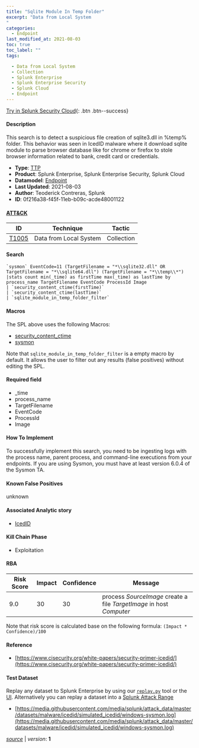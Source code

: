 ```yaml
---
title: "Sqlite Module In Temp Folder"
excerpt: "Data from Local System
"
categories:
  - Endpoint
last_modified_at: 2021-08-03
toc: true
toc_label: ""
tags:

  - Data from Local System
  - Collection
  - Splunk Enterprise
  - Splunk Enterprise Security
  - Splunk Cloud
  - Endpoint
---
```




[Try in Splunk Security Cloud](https://www.splunk.com/en_us/cyber-security.html){: .btn .btn--success}

#### Description

This search is to detect a suspicious file creation of sqlite3.dll in %temp% folder. This behavior was seen in IcedID malware where it download sqlite module to parse browser database like for chrome or firefox to stole browser information related to bank, credit card or credentials.

- **Type**: [TTP](https://github.com/splunk/security_content/wiki/object-Analytic-Types)
- **Product**: Splunk Enterprise, Splunk Enterprise Security, Splunk Cloud
- **Datamodel**: [Endpoint](https://docs.splunk.com/Documentation/CIM/latest/User/Endpoint)
- **Last Updated**: 2021-08-03
- **Author**: Teoderick Contreras, Splunk
- **ID**: 0f216a38-f45f-11eb-b09c-acde48001122


#### [ATT&CK](https://attack.mitre.org/)

| ID             | Technique        |  Tactic             |
| -------------- | ---------------- |-------------------- |
| [T1005](https://attack.mitre.org/techniques/T1005/) | Data from Local System | Collection |

#### Search

```
`sysmon` EventCode=11 (TargetFilename = "*\\sqlite32.dll" OR TargetFilename = "*\\sqlite64.dll") (TargetFilename = "*\\temp\\*") 
|stats count min(_time) as firstTime max(_time) as lastTime by process_name TargetFilename EventCode ProcessId Image 
| `security_content_ctime(firstTime)` 
| `security_content_ctime(lastTime)` 
| `sqlite_module_in_temp_folder_filter`
```

#### Macros
The SPL above uses the following Macros:
* [security_content_ctime](https://github.com/splunk/security_content/blob/develop/macros/security_content_ctime.yml)
* [sysmon](https://github.com/splunk/security_content/blob/develop/macros/sysmon.yml)

Note that `sqlite_module_in_temp_folder_filter` is a empty macro by default. It allows the user to filter out any results (false positives) without editing the SPL.

#### Required field
* _time
* process_name
* TargetFilename
* EventCode
* ProcessId
* Image


#### How To Implement
To successfully implement this search, you need to be ingesting logs with the process name, parent process, and command-line executions from your endpoints. If you are using Sysmon, you must have at least version 6.0.4 of the Sysmon TA.

#### Known False Positives
unknown

#### Associated Analytic story
* [IcedID](/stories/icedid)


#### Kill Chain Phase
* Exploitation



#### RBA

| Risk Score  | Impact      | Confidence   | Message      |
| ----------- | ----------- |--------------|--------------|
| 9.0 | 30 | 30 | process $SourceImage$ create a file $TargetImage$ in host $Computer$ |


Note that risk score is calculated base on the following formula: `(Impact * Confidence)/100`



#### Reference

* [https://www.cisecurity.org/white-papers/security-primer-icedid/](https://www.cisecurity.org/white-papers/security-primer-icedid/)



#### Test Dataset
Replay any dataset to Splunk Enterprise by using our [`replay.py`](https://github.com/splunk/attack_data#using-replaypy) tool or the [UI](https://github.com/splunk/attack_data#using-ui).
Alternatively you can replay a dataset into a [Splunk Attack Range](https://github.com/splunk/attack_range#replay-dumps-into-attack-range-splunk-server)


* [https://media.githubusercontent.com/media/splunk/attack_data/master/datasets/malware/icedid/simulated_icedid/windows-sysmon.log](https://media.githubusercontent.com/media/splunk/attack_data/master/datasets/malware/icedid/simulated_icedid/windows-sysmon.log)



[*source*](https://github.com/splunk/security_content/tree/develop/detections/endpoint/sqlite_module_in_temp_folder.yml) \| *version*: **1**